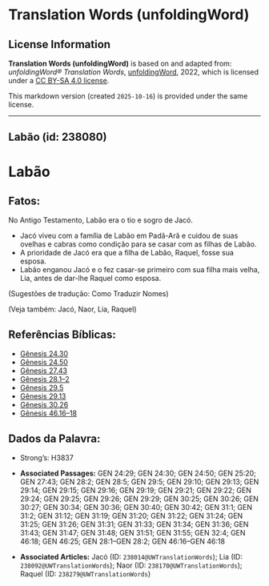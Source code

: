 # Translation Words (unfoldingWord)

## License Information

**Translation Words (unfoldingWord)** is based on and adapted from: _unfoldingWord® Translation Words_, [unfoldingWord](https://unfoldingword.org/utw), 2022, which is licensed under a [CC BY-SA 4.0 license](https://creativecommons.org/licenses/by-sa/4.0/legalcode.en).

This markdown version (created `2025-10-16`) is provided under the same license.



--------------------------------

## Labão (id: 238080)

Labão
=====

Fatos:
------

No Antigo Testamento, Labão era o tio e sogro de Jacó.

* Jacó viveu com a família de Labão em Padã\-Arã e cuidou de suas ovelhas e cabras como condição para se casar com as filhas de Labão.
* A prioridade de Jacó era que a filha de Labão, Raquel, fosse sua esposa.
* Labão enganou Jacó e o fez casar\-se primeiro com sua filha mais velha, Lia, antes de dar\-lhe Raquel como esposa.

(Sugestões de tradução: Como Traduzir Nomes)

(Veja também: Jacó, Naor, Lia, Raquel)

Referências Bíblicas:
---------------------

* [Gênesis 24\.30](https://ref.ly/Gen24:30)
* [Gênesis 24\.50](https://ref.ly/Gen24:50)
* [Gênesis 27\.43](https://ref.ly/Gen27:43)
* [Gênesis 28\.1–2](https://ref.ly/Gen28:1-Gen28:2)
* [Gênesis 29\.5](https://ref.ly/Gen29:5)
* [Gênesis 29\.13](https://ref.ly/Gen29:13)
* [Gênesis 30\.26](https://ref.ly/Gen30:26)
* [Gênesis 46\.16–18](https://ref.ly/Gen46:16-Gen46:18)

Dados da Palavra:
-----------------

* Strong’s: H3837

* **Associated Passages:** GEN 24:29; GEN 24:30; GEN 24:50; GEN 25:20; GEN 27:43; GEN 28:2; GEN 28:5; GEN 29:5; GEN 29:10; GEN 29:13; GEN 29:14; GEN 29:15; GEN 29:16; GEN 29:19; GEN 29:21; GEN 29:22; GEN 29:24; GEN 29:25; GEN 29:26; GEN 29:29; GEN 30:25; GEN 30:26; GEN 30:27; GEN 30:34; GEN 30:36; GEN 30:40; GEN 30:42; GEN 31:1; GEN 31:2; GEN 31:12; GEN 31:19; GEN 31:20; GEN 31:22; GEN 31:24; GEN 31:25; GEN 31:26; GEN 31:31; GEN 31:33; GEN 31:34; GEN 31:36; GEN 31:43; GEN 31:47; GEN 31:48; GEN 31:51; GEN 31:55; GEN 32:4; GEN 46:18; GEN 46:25; GEN 28:1–GEN 28:2; GEN 46:16–GEN 46:18
* **Associated Articles:** Jacó (ID: `238014@UWTranslationWords`); Lia (ID: `238092@UWTranslationWords`); Naor (ID: `238170@UWTranslationWords`); Raquel (ID: `238279@UWTranslationWords`)

